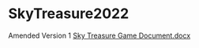 # SkyTreasure2022
 Amended Version 1
[Sky Treasure Game Document.docx](https://github.com/Bogglebo/SkyTreasure2022/files/11645425/Sky.Treasure.Game.Document.docx)
